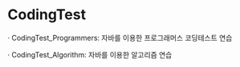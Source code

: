 # CodingTest
· CodingTest_Programmers: 자바를 이용한 프로그래머스 코딩테스트 연습

· CodingTest_Algorithm: 자바를 이용한 알고리즘 연습
